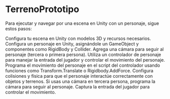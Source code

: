 # TerrenoPrototipo
 
Para ejecutar y navegar por una escena en Unity con un personaje, sigue estos pasos:

Configura tu escena en Unity con modelos 3D y recursos necesarios.
Configura un personaje en Unity, asignándole un GameObject y componentes como RigidBody y Collider.
Agrega una cámara para seguir al personaje (tercera o primera persona).
Utiliza un controlador de personaje para manejar la entrada del jugador y controlar el movimiento del personaje.
Programa el movimiento del personaje en el script del controlador usando funciones como Transform.Translate o Rigidbody.AddForce.
Configura colisiones y física para que el personaje interactúe correctamente con objetos y terrenos.
Si usas una cámara en tercera persona, programa la cámara para seguir al personaje.
Captura la entrada del jugador para controlar el movimiento.
